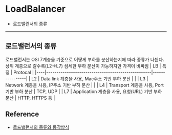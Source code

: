 # LoadBalancer
* 로드밸런서의 종류
-----
## 로드밸런서의 종류
로드밸런서는 OSI 7계층을 기준으로 어떻게 부하를 분산하는지에 따라 종류가 나뉜다.
상위 계층으로 갈수록(L2->L7) 섬세한 부하 분산이 가능하지만 가격이 비싸짐
| LB | 특징                                               |  Protocal      |
|----|---------------------------------------------------|----------------|
| L2 | Data link 계층을 사용, Mac주소 기반 부하 분산     |                |
| L3 |     Network 계층을 사용, IP주소 기반 부하 분산    |                |
| L4 | Transport 계층을 사용, Port 기반 부하 분산        | TCP, UDP       |
| L7 | Application 계층을 사용, 요청(URL) 기반 부하 분산 | HTTP, HTTPS 등 |


## Reference
* [로드밸런서의 종류와 동작방식](!https://deveric.tistory.com/91)